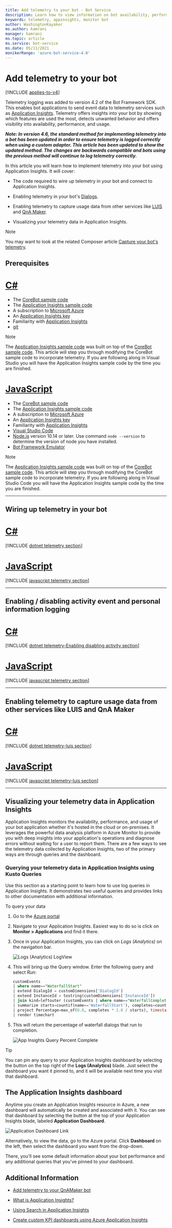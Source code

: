 ```yaml
---
title: Add telemetry to your bot - Bot Service
description: Learn how to view information on bot availability, performance, usage, and behavior. See how to turn on telemetry tracking for Application Insights.
keywords: telemetry, appinsights, monitor bot
author: WashingtonKayaker
ms.author: kamrani
manager: kamrani
ms.topic: article
ms.service: bot-service
ms.date: 05/11/2021
monikerRange: 'azure-bot-service-4.0'
---
```


# Add telemetry to your bot

[!INCLUDE [applies-to-v4](../includes/applies-to-v4-current.md)]

Telemetry logging was added to version 4.2 of the Bot Framework SDK.  This enables bot applications to send event data to telemetry services such as [Application Insights](/azure/azure-monitor/app/app-insights-overview/). Telemetry offers insights into your bot by showing which features are used the most, detects unwanted behavior and offers visibility into availability, performance, and usage.

***Note: In version 4.6, the standard method for implementing telemetry into a bot has been updated in order to ensure telemetry is logged correctly when using a custom adapter. This article has been updated to show the updated method. The changes are backwards compatible and bots using the previous method will continue to log telemetry correctly.***

In this article you will learn how to implement telemetry into your bot using Application Insights. It will cover:

* The code required to wire up telemetry in your bot and connect to Application Insights.

* Enabling telemetry in your bot's [Dialogs](bot-builder-concept-dialog.md).

* Enabling telemetry to capture usage data from other services like [LUIS](bot-builder-howto-v4-luis.md) and [QnA Maker](bot-builder-howto-qna.md).

* Visualizing your telemetry data in Application Insights.

> [!NOTE]
> You may want to look at the related Composer article [Capture your bot's telemetry](/composer/how-to-capture-telemetry). 

<!-- Prerequisites-->
## Prerequisites

# [C#](#tab/csharp)

* The [CoreBot sample code](https://github.com/Microsoft/BotBuilder-Samples/tree/master/samples/csharp_dotnetcore/13.core-bot)
* The [Application Insights sample code](https://github.com/microsoft/BotBuilder-Samples/tree/master/samples/csharp_dotnetcore/21.corebot-app-insights)
* A subscription to [Microsoft Azure](https://portal.azure.com/)
* An [Application Insights key](../bot-service-resources-app-insights-keys.md)
* Familiarity with [Application Insights](/azure/azure-monitor/app/app-insights-overview/)
* [git](https://git-scm.com/)

> [!NOTE]
> The [Application Insights sample code](https://github.com/microsoft/BotBuilder-Samples/tree/master/samples/csharp_dotnetcore/21.corebot-app-insights) was built on top of the [CoreBot sample code](https://github.com/Microsoft/BotBuilder-Samples/tree/master/samples/csharp_dotnetcore/13.core-bot). This article will step you through modifying the CoreBot sample code to incorporate telemetry. If you are following along in Visual Studio you will have the Application Insights sample code by the time you are finished.

# [JavaScript](#tab/javascript)

* The [CoreBot sample code](https://github.com/Microsoft/BotBuilder-Samples/tree/master/samples/javascript_nodejs/13.core-bot)
* The [Application Insights sample code](https://github.com/microsoft/BotBuilder-Samples/tree/master/samples/javascript_nodejs/21.corebot-app-insights)
* A subscription to [Microsoft Azure](https://portal.azure.com/)
* An [Application Insights key](../bot-service-resources-app-insights-keys.md)
* Familiarity with [Application Insights](/azure/azure-monitor/app/app-insights-overview/)
* [Visual Studio Code](https://www.visualstudio.com/downloads)
* [Node.js](https://nodejs.org/) version 10.14 or later. Use command `node --version` to determine the version of node you have installed.
* [Bot Framework Emulator](https://github.com/microsoft/BotFramework-Emulator/blob/master/README.md)

> [!NOTE]
> The [Application Insights sample code](https://github.com/microsoft/BotBuilder-Samples/tree/master/samples/javascript_nodejs/21.corebot-app-insights) was built on top of the [CoreBot sample code](https://github.com/microsoft/BotBuilder-Samples/tree/master/samples/javascript_nodejs/13.core-bot). This article will step you through modifying the CoreBot sample code to incorporate telemetry. If you are following along in Visual Studio Code you will have the Application Insights sample code by the time you are finished.

<!--

    # [Python](#tab/python)

    * The [CoreBot sample code](https://github.com/microsoft/BotBuilder-Samples/tree/master/samples/python/13.core-bot)
    * The [Application Insights sample code](https://github.com/microsoft/BotBuilder-Samples/tree/master/samples/python/21.corebot-app-insights)
    * A subscription to [Microsoft Azure](https://portal.azure.com/)
    * An [Application Insights key](../bot-service-resources-app-insights-keys.md)
    * Familiarity with [Application Insights](/azure/azure-monitor/app/app-insights-overview/)

    > [!NOTE]
    > The [Application Insights sample code](https://github.com/microsoft/BotBuilder-Samples/tree/master/samples/python/21.corebot-app-insights) was built on top of the [CoreBot sample code](https://github.com/microsoft/BotBuilder-Samples/tree/master/samples/python/13.core-bot). This article will step you through modifying the CoreBot sample code to incorporate telemetry. If you are following along in Visual Studio you will have the Application Insights sample code by the time you are finished.
-->

---

## Wiring up telemetry in your bot
<!-- Main article on implementing telemetry--->

# [C#](#tab/csharp)

[!INCLUDE [dotnet telemetry section](../includes/telemetry-dotnet-main.md)]

# [JavaScript](#tab/javascript)

[!INCLUDE [javascript telemetry section](../includes/telemetry-javascript-main.md)]

<!--
    # [Python](#tab/python)
    [!INCLUDE [python telemetry section](../includes/telemetry-python.md)]
-->

---

## Enabling / disabling activity event and personal information logging

# [C#](#tab/csharp)

[!INCLUDE [dotnet telemetry-Enabling disabling activity section](../includes/telemetry-dotnet-enabling-disabling-activity-event-personal-information-logging.md)]

# [JavaScript](#tab/javascript)

[!INCLUDE [javascript telemetry section](../includes/telemetry-javascript-enabling-disabling-activity-event-personal-information-logging.md)]

<!--
    # [Python](#tab/python)

    [!INCLUDE [python telemetry section](../includes/telemetry-python-enabling-disabling-activity-event-personal-information-logging.md)]
-->

---

## Enabling telemetry to capture usage data from other services like LUIS and QnA Maker

# [C#](#tab/csharp)

[!INCLUDE [dotnet telemetry-luis section](../includes/telemetry-dotnet-luis.md)]

# [JavaScript](#tab/javascript)

[!INCLUDE [javascript telemetry-luis section](../includes/telemetry-javascript-luis.md)]

<!--
    # [Python](#tab/python)

    [!INCLUDE [python telemetry-luis section](../includes/telemetry-python-luis.md)]
-->

---

## Visualizing your telemetry data in Application Insights

Application Insights monitors the availability, performance, and usage of your bot application whether it's hosted in the cloud or on-premises. It leverages the powerful data analysis platform in Azure Monitor to provide you with deep insights into your application's operations and diagnose errors without waiting for a user to report them. There are a few ways to see the telemetry data collected by Application Insights, two of the primary ways are through queries and the dashboard.

### Querying your telemetry data in Application Insights using Kusto Queries

Use this section as a starting point to learn how to use log queries in Application Insights. It demonstrates two useful queries and provides links to other documentation with additional information.

To query your data

1. Go to the [Azure portal](https://portal.azure.com)
2. Navigate to your Application Insights. Easiest way to do so is click on **Monitor > Applications** and find it there.
3. Once in your Application Insights, you can click on _Logs (Analytics)_ on the navigation bar.

    ![Logs (Analytics) LogView](media/AppInsights-LogView.png)

4. This will bring up the Query window.  Enter the following query and select _Run_:

    ```sql
    customEvents
    | where name=="WaterfallStart"
    | extend DialogId = customDimensions['DialogId']
    | extend InstanceId = tostring(customDimensions['InstanceId'])
    | join kind=leftouter (customEvents | where name=="WaterfallComplete" | extend InstanceId = tostring(customDimensions['InstanceId'])) on InstanceId
    | summarize starts=countif(name=='WaterfallStart'), completes=countif(name1=='WaterfallComplete') by bin(timestamp, 1d), tostring(DialogId)
    | project Percentage=max_of(0.0, completes * 1.0 / starts), timestamp, tostring(DialogId)
    | render timechart

    ```

5. This will return the percentage of waterfall dialogs that run to completion.

    ![App Insights Query Percent Complete](media/AppInsights-Query-PercentCompleteDialog.png)

> [!TIP]
> You can pin any query to your Application Insights dashboard   by selecting the button on the top right of the **Logs (Analytics)** blade. Just select the dashboard you want it pinned to, and it will be available next time you visit that dashboard.

## The Application Insights dashboard

Anytime you create an Application Insights resource in Azure, a new dashboard will automatically be created and associated with it.  You can see that dashboard by selecting the button at the top of your Application Insights blade, labeled **Application Dashboard**.

![Application Dashboard Link](media/Application-Dashboard-Link.png)

Alternatively, to view the data, go to the Azure portal. Click **Dashboard** on the left, then select the dashboard you want from the drop-down.

There, you'll see some default information about your bot performance and any additional queries that you've pinned to your dashboard.

## Additional Information

* [Add telemetry to your QnAMaker bot](bot-builder-telemetry-qnamaker.md)

* [What is Application Insights?](/azure/azure-monitor/app/app-insights-overview/)

* [Using Search in Application Insights](/azure/azure-monitor/app/diagnostic-search/)

* [Create custom KPI dashboards using Azure Application Insights](/azure/azure-monitor/learn/tutorial-app-dashboards/)
